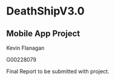 # DeathShipV3.0
## Mobile App Project
Kevin Flanagan

G00228079

Final Report to be submitted with project.